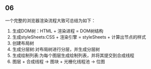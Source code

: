 ## 06
一个完整的浏览器渲染流程大致可总结为如下：
1. 生成DOM树：HTML + 渲染进程 = DOM树结构 
2. 生成styleSheets:CSS + 渲染引擎 = styleSheets + 计算出节点的样式
3. 创建布局树
4. 生成分层树:对布局树进行分层，并生成分层树
5. 生成绘制列表:为每个图层生成绘制列表，并将其提交到合成线程
6. 图层 + 合成线程 -> 图块 + 光栅化线程池 -> 位图